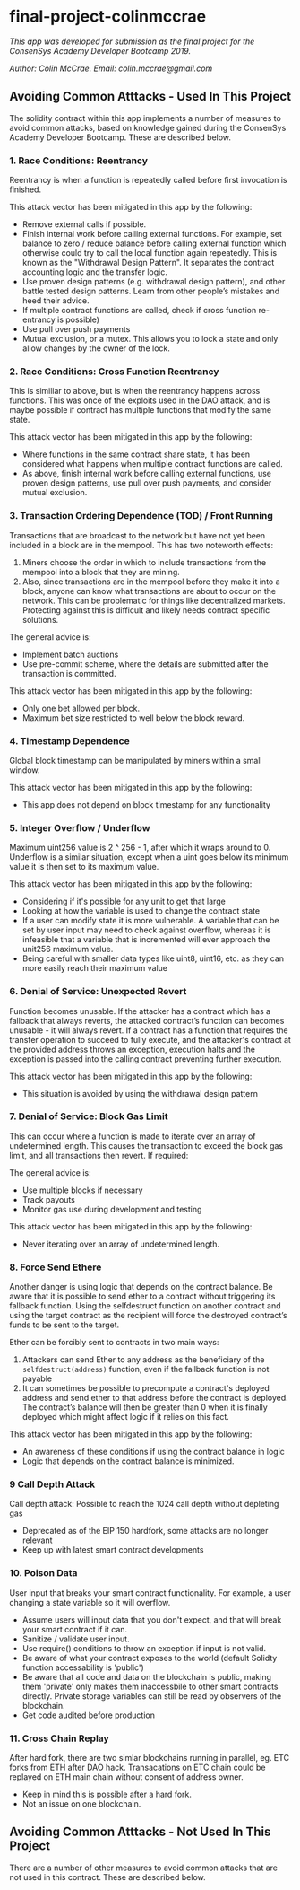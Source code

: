 # final-project-colinmccrae
_This app was developed for submission as the final project for the ConsenSys Academy Developer Bootcamp 2019._

_Author: Colin McCrae. Email: colin.mccrae@gmail.com_


## Avoiding Common Atttacks - Used In This Project
The solidity contract within this app implements a number of measures to avoid common attacks, based on knowledge gained during the ConsenSys Academy Developer Bootcamp. These are described below.

### 1. Race Conditions: Reentrancy
Reentrancy is when a function is repeatedly called before first invocation is finished.

This attack vector has been mitigated in this app by the following:  
+ Remove external calls if possible.
+ Finish internal work before calling external functions. For example, set balance to zero / reduce balance before calling external function which otherwise could try to call the local function again repeatedly. This is known as the "Withdrawal Design Pattern". It separates the contract accounting logic and the transfer logic.
+ Use proven design patterns (e.g. withdrawal design pattern), and other battle tested design patterns. Learn from other people’s mistakes and heed their advice.
+ If multiple contract functions are called, check if cross function re-entrancy is possible)
+ Use pull over push payments
+ Mutual exclusion, or a mutex. This allows you to lock a state and only allow changes by the owner of the lock.

### 2. Race Conditions: Cross Function Reentrancy
This is similiar to above, but is when the reentrancy happens across functions. This was once of the exploits used in the DAO attack, and is maybe possible if contract has multiple functions that modify the same state.  

This attack vector has been mitigated in this app by the following:  
+ Where functions in the same contract share state, it has been considered what happens when multiple contract functions are called. 
+ As above, finish internal work before calling external functions, use proven design patterns, use pull over push payments, and consider mutual exclusion.

### 3. Transaction Ordering Dependence (TOD) / Front Running
Transactions that are broadcast to the network but have not yet been included in a block are in the mempool. This has two noteworth effects:
1. Miners choose the order in which to include transactions from the mempool into a block that they are mining.
2. Also, since transactions are in the mempool before they make it into a block, anyone can know what transactions are about to occur on the network. This can be problematic for things like decentralized markets. Protecting against this is difficult and likely needs contract specific solutions.

The general advice is:
+ Implement batch auctions
+ Use pre-commit scheme, where the details are submitted after the transaction is committed.

This attack vector has been mitigated in this app by the following:  
+ Only one bet allowed per block.
+ Maximum bet size restricted to well below the block reward.

### 4. Timestamp Dependence
Global block timestamp can be manipulated by miners within a small window. 

This attack vector has been mitigated in this app by the following:  
+ This app does not depend on block timestamp for any functionality 

### 5. Integer Overflow / Underflow
Maximum uint256 value is 2 ^ 256 - 1, after which it wraps around to 0. Underflow is a similar situation, except when a uint goes below its minimum value it is then set to its maximum value.

This attack vector has been mitigated in this app by the following:  
+ Considering if it's possible for any unit to get that large
+ Looking at how the variable is used to change the contract state
+ If a user can modify state it is more vulnerable. A variable that can be set by user input may need to check against overflow, whereas it is infeasible that a variable that is incremented will ever approach the unit256 maximum value.
+ Being careful with smaller data types like uint8, uint16, etc. as they can more easily reach their maximum value

### 6. Denial of Service: Unexpected Revert
Function becomes unusable. If the attacker has a contract which has a fallback that always reverts, the attacked contract’s function can becomes unusable - it will always revert. If a contract has a function that requires the transfer operation to succeed to fully execute, and the attacker's contract at the provided address throws an exception, execution halts and the exception is passed into the calling contract preventing further execution.

This attack vector has been mitigated in this app by the following:  
+ This situation is avoided by using the withdrawal design pattern

### 7. Denial of Service: Block Gas Limit
This can occur where a function is made to iterate over an array of undetermined length. This causes the transaction to exceed the block gas limit, and all transactions then revert.
If required:

The general advice is:
+ Use multiple blocks if necessary
+ Track payouts
+ Monitor gas use during development and testing

This attack vector has been mitigated in this app by the following:  
+ Never iterating over an array of undetermined length.

### 8. Force Send Ethere
Another danger is using logic that depends on the contract balance. Be aware that it is possible to send ether to a contract without triggering its fallback function. Using the selfdestruct function on another contract and using the target contract as the recipient will force the destroyed contract’s funds to be sent to the target. 

Ether can be forcibly sent to contracts in two main ways:
1. Attackers can send Ether to any address as the beneficiary of the `selfdestruct(address)` function, even if the fallback function is not payable
2. It can sometimes be possible to precompute a contract's deployed address and send ether to that address before the contract is deployed. The contract’s balance will then be greater than 0 when it is finally deployed which might affect logic if it relies on this fact.

This attack vector has been mitigated in this app by the following:  
+ An awareness of these conditions if using the contract balance in logic
+ Logic that depends on the contract balance is minimized. 

### 9 Call Depth Attack
Call depth attack: Possible to reach the 1024 call depth without depleting gas
+ Deprecated as of the EIP 150 hardfork, some attacks are no longer relevant
+ Keep up with latest smart contract developments

### 10. Poison Data
User input that breaks your smart contract functionality. For example, a user changing a state variable so it will overflow.
+ Assume users will input data that you don't expect, and that will break your smart contract if it can.
+ Sanitize / validate user input.
+ Use require() conditions to throw an exception if input is not valid.
+ Be aware of what your contract exposes to the world (default Solidty function accessability is 'public')
+ Be aware that all code and data on the blockchain is public, making them 'private' only makes them inaccessbile to other smart contracts directly. Private storage variables can still be read by observers of the blockchain.
+ Get code audited before production

### 11. Cross Chain Replay
After hard fork, there are two simlar blockchains running in parallel, eg. ETC forks from ETH after DAO hack. Transacations on ETC chain could be replayed on ETH main chain without consent of address owner. 
+ Keep in mind this is possible after a hard fork. 
+ Not an issue on one blockchain.

## Avoiding Common Atttacks - Not Used In This Project
There are a number of other measures to avoid common attacks that are not used in this contract. These are described below.
